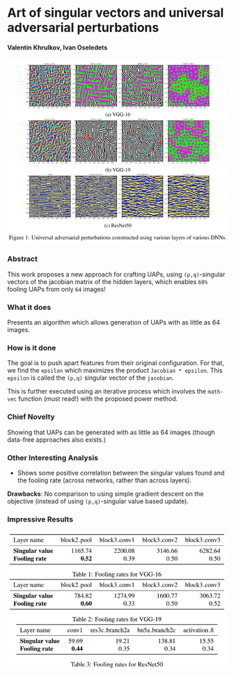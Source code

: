 # Art of singular vectors and universal adversarial perturbations

#### Valentin Khrulkov, Ivan Oseledets


<p align="center">
  <img src="img/sv_uap.png" style= "max-height:400; width: auto;" title="Defense Against UAP Image">
</p>

### Abstract

This work proposes a new approach for crafting UAPs, using `(p,q)`-singular vectors of the jacobian
matrix of the hidden layers, which enables `60%` fooling UAPs from only `64` images!

### What it does
Presents an algorithm which allows generation of UAPs with as little as 64 images.
 
### How is it done
The goal is to push apart features from their original configuration. For that, we find the 
`epsilon` which maximizes the product `Jacobian * epsilon`. This `epsilon` is called the `(p,q)`
singular vector of the `jacobian`.

This is further executed using an iterative process which involves the `math-vec` function (must read!)
with the proposed power method.


### Chief Novelty
Showing that UAPs can be generated with as little as 64 images (though data-free approaches also exists.)

### Other Interesting Analysis

* Shows some positive correlation between the singular values found and the fooling rate (across networks, rather than across layers).

**Drawbacks**: No comparison to using simple gradient descent on the objective (instead of using `(p,q)`-singular value based update).


### Impressive Results



<p align="center">
  <img src="img/sv_uap_table.png" style= "max-height:400; width: auto;" title="Defense Against UAP Table">
</p>
